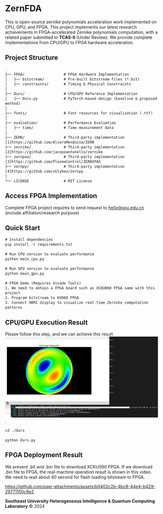 # ZernFDA
This is open-source zernike polynomials acceleration work implemented on CPU, GPU, and FPGA. This project implements our latest research achievements in FPGA-accelerated Zernike polynomials computation, with a related paper submitted to **TCAS-II** (Under Review). We provide complete implementations from CPU/GPU to FPGA hardware acceleration.

## Project Structure
```
.
├── FPGA/                  # FPGA Hardware Implementation
│   ├── bitstream/         # Pre-built bitstream files (*.bit)
│   ├── constraints/       # Timing & Physical Constraints
│
├── Ours/                  # CPU/GPU Reference Implementation
│   ├── Ours.py            # PyTorch-based design (baseline & proposed method)
│
├── fonts/                 # Font resources for visualization (.ttf)
│
├── evaluation/            # Performance Evaluation
│   ├── time/              # Time measurement data
│
├── ZERN/                  # Third-party implementation [1]https://github.com/AlvaroMenduina/ZERN
├── zernike/               # Third-party implementation [2]https://github.com/jacopoantonello/zernike
├── zernpax/               # Third-party implementation [3]https://github.com/PlasmaControl/ZERNIPAX
├── zernpy/                # Third-party implementation [4]https://github.com/sklykov/zernpy
│
└── LICENSE                # MIT License
```

## Access FPGA Implementation
Complete FPGA project requires to send request to helix@seu.edu.cn (include affiliation/research purpose)

## Quick Start

```
# Install dependencies
pip install -r requirements.txt

# Run CPU version to evaluate performance
python main_cpu.py

# Run GPU version to evaluate performance
python main_gpu.py

# FPGA Demo (Requires Vivado Tools)
1. We need to obtain a FPGA board such as XCKU060 FPGA same with this project
2. Program bitstream to KU060 FPGA
3. Connect HDMI display to visualize real-time Zernike computation patterns

```

## CPU/GPU Execution Result
Please follow this step, and we can achieve this result ![image](./fig/gpu_result.png).

```
cd ./Ours

python Ours.py
```

## FPGA Deployment Result
We present .bit and .bin file to download XCKU060 FPGA. If we download .bin file to FPGA, the real-machine operation result is shown in this video. We need to wait about 40 second for flash loading bitstream to FPGA.

https://github.com/user-attachments/assets/b0402c2b-4bc8-44e4-b429-29771150c9e2

**Southeast University Heterogeneous Intelligence & Quantum Computing Laboratory** © 2024

